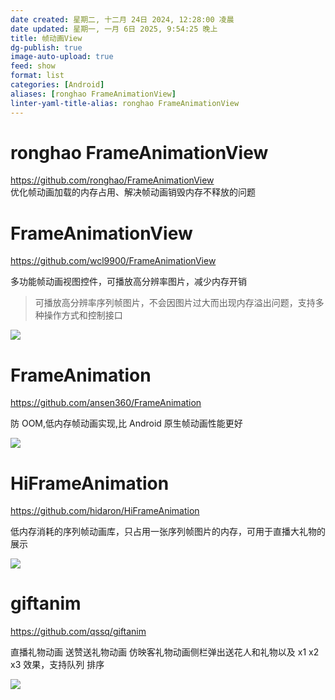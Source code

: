 ```yaml
---
date created: 星期二, 十二月 24日 2024, 12:28:00 凌晨
date updated: 星期一, 一月 6日 2025, 9:54:25 晚上
title: 帧动画View
dg-publish: true
image-auto-upload: true
feed: show
format: list
categories: [Android]
aliases: [ronghao FrameAnimationView]
linter-yaml-title-alias: ronghao FrameAnimationView
---
```


# ronghao FrameAnimationView

<https://github.com/ronghao/FrameAnimationView><br />优化帧动画加载的内存占用、解决帧动画销毁内存不释放的问题

# FrameAnimationView

<https://github.com/wcl9900/FrameAnimationView>

多功能帧动画视图控件，可播放高分辨率图片，减少内存开销

> 可播放高分辨率序列帧图片，不会因图片过大而出现内存溢出问题，支持多种操作方式和控制接口

![](https://raw.githubusercontent.com/wcl9900/FrameAnimationView/master/frameanimationview.gif#id=MwlB4&originalType=binary&ratio=1&rotation=0&showTitle=false&status=done&style=none&title=)

# FrameAnimation

<https://github.com/ansen360/FrameAnimation>

防 OOM,低内存帧动画实现,比 Android 原生帧动画性能更好

![](https://camo.githubusercontent.com/f7904d5c09540d8f124ac8e64df40d82da789e8c/687474703a2f2f6f6d613638396b38662e626b742e636c6f7564646e2e636f6d2f335f345f6672616d655f616e696d6174696f6e#id=bkOSB&originalType=binary&ratio=1&rotation=0&showTitle=false&status=done&style=none&title=)

# HiFrameAnimation

<https://github.com/hidaron/HiFrameAnimation>

低内存消耗的序列帧动画库，只占用一张序列帧图片的内存，可用于直播大礼物的展示

![](https://github.com/hidaron/HiFrameAnimation/raw/master/demo.gif#id=aio5L&originalType=binary&ratio=1&rotation=0&showTitle=false&status=done&style=none&title=)

# giftanim

<https://github.com/qssq/giftanim>

直播礼物动画 送赞送礼物动画 仿映客礼物动画侧栏弹出送花人和礼物以及 x1 x2 x3 效果，支持队列 排序

![](https://github.com/qssq/giftanim/raw/master/Pictures/1.gif#id=ivoXb&originalType=binary&ratio=1&rotation=0&showTitle=false&status=done&style=none&title=)
